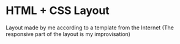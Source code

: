 # HTML + CSS Layout
Layout made by me according to a template from the Internet (The responsive part of the layout is my improvisation)
